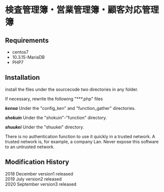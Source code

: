 # 検査管理簿・営業管理簿・顧客対応管理簿



## Requirements
 - centos7
 - 10.3.15-MariaDB
 - PHP7

## Installation
 install the files under the sourcecode two directories in any folder.

If necessary, rewrite the following "***.php" files

***kensa***
  Under the "config_ken" and  "function_gather" directories.

***shokuin***
 Under the "shokuin"-"function" directory.

***shuukei***
 Under the "shuukei" directory.


There is no authentication function to use it quickly in a trusted network.
A trusted network is, for example, a company Lan.
Never expose this software to an untrusted network.


## Modification History
2018 December version1 released  
2019 July version2 released  
2020 September version3 released
